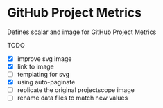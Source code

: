 GitHub Project Metrics
============================

Defines scalar and image for GitHub Project Metrics

TODO

* [x] improve svg image
* [x] link to image
* [ ] templating for svg
* [x] using auto-paginate 
* [ ] replicate the original projectscope image
* [ ] rename data files to match new values